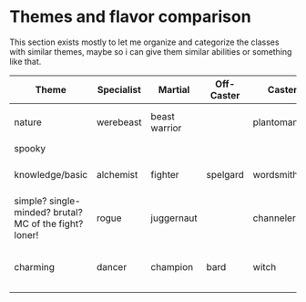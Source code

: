 # Themes and flavor comparison
This section exists mostly to let me organize and categorize the classes with similar themes, maybe so i can give them similar abilities or something like that.

| Theme | Specialist | Martial | Off-Caster | Caster | Skill |
| ---- | ---- | ---- | ---- | ---- | ---- |
| nature | werebeast | beast warrior |  | plantomancer | nature, animal handling |
| spooky |  |  |  |  |  |
| knowledge/basic | alchemist | fighter | spelgard | wordsmith | chose 1 of history, medicine |
| simple? single-minded? brutal? MC of the fight? loner! | rogue | juggernaut |  | channeler | chose 1 of insight, perception |
| charming | dancer | champion | bard | witch | chose 1 of persuasion, deception, intimidation |

